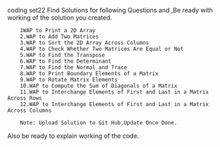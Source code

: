 
coding set22
Find Solutions for following Questions and  ,Be ready with working of the solution you created.

        1WAP to Print a 2D Array
        2.WAP to Add Two Matrices
        3.WAP to Sort the 2D Array Across Columns
        4.WAP to Check Whether Two Matrices Are Equal or Not
        5.WAP to Find the Transpose
        6.WAP to Find the Determinant
        7.WAP to Find the Normal and Trace
        8.WAP to Print Boundary Elements of a Matrix
        9.WAP to Rotate Matrix Elements
        10.WAP to Compute the Sum of Diagonals of a Matrix
        11.WAP to Interchange Elements of First and Last in a Matrix Across Rows
        12.WAP to Interchange Elements of First and Last in a Matrix Across Columns
        
        Note: Upload Solution to Git Hub,Update Once Done.
Also be ready to explain working of the code.